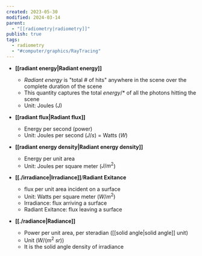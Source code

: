 ```yaml
---
created: 2023-05-30
modified: 2024-03-14
parent:
  - "[[radiometry|radiometry]]"
publish: true
tags:
  - radiometry
  - "#computer/graphics/RayTracing"
---
```

- **[[radiant energy|Radiant energy]]**
    - *Radiant energy* is "total # of hits" anywhere in the scene over the complete duration of the scene
    - This quantity captures the total *energy*/* of all the photons hitting the scene
    - Unit: Joules (J)

- **[[radiant flux|Radiant flux]]**
    - Energy per second (power)
    - Unit: Joules per second ($J/s$) = Watts ($W$)

- **[[radiant energy density|Radiant energy density]]**
    - Energy per unit area
    - Unit: Joules per square meter ($J/m^2$)

- **[[./irradiance|Irradiance]]**/**Radiant Exitance**
    - flux per unit area incident on a surface
    - Unit: Watts per square meter ($W/m^2$)
    - Irradiance: flux arriving a surface
    - Radiant Exitance: flux leaving a surface

- **[[./radiance|Radiance]]**
    - Power per unit area, per steradian ([[solid angle|solid angle]] unit)
    - Unit ($W/ (m^2 \; sr)$)
    - It is the solid angle density of irradiance